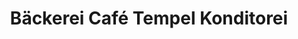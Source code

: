 ---
title: "Bäckerei Café Tempel Konditorei"
url: /bad-duerkheim/baeckerei-cafe-tempel-konditorei/
shop: Bäckerei
---